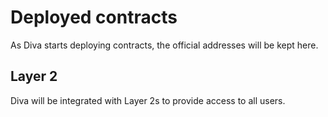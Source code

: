 
# Deployed contracts

As Diva starts deploying contracts, the official addresses will be kept here.

## Layer 2

Diva will be integrated with Layer 2s to provide access to all users.
